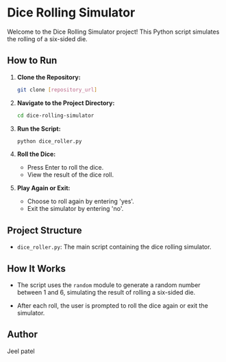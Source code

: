 # Dice Rolling Simulator

Welcome to the Dice Rolling Simulator project! This Python script simulates the rolling of a six-sided die.

## How to Run

1. **Clone the Repository:**
   ```bash
   git clone [repository_url]
   ```

2. **Navigate to the Project Directory:**
   ```bash
   cd dice-rolling-simulator
   ```

3. **Run the Script:**
   ```bash
   python dice_roller.py
   ```

4. **Roll the Dice:**
   - Press Enter to roll the dice.
   - View the result of the dice roll.

5. **Play Again or Exit:**
   - Choose to roll again by entering 'yes'.
   - Exit the simulator by entering 'no'.

## Project Structure

- `dice_roller.py`: The main script containing the dice rolling simulator.

## How It Works

- The script uses the `random` module to generate a random number between 1 and 6, simulating the result of rolling a six-sided die.

- After each roll, the user is prompted to roll the dice again or exit the simulator.

## Author

Jeel patel

